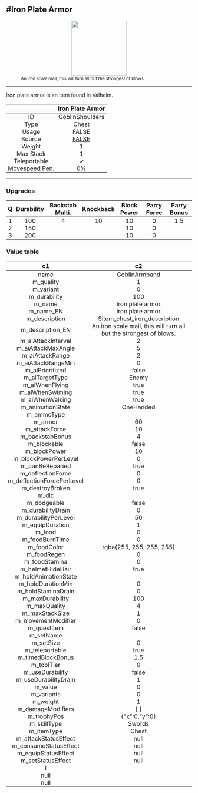 <meta property="og:title" content="Iron Plate Armor - MoreValheim" /><meta property="og:type" content="website" /><meta property="og:image" content="/assets/iron_plate_armor.png" /><meta property="og:description" content="Iron Plate Armor is an item found in Valheim." /><meta name="theme-color" content="#546D78"><meta name="twitter:card" content="summary_large_image">
#Iron Plate Armor
-------------
<style>img {width:20px;}.tb {width:150px;display: block;margin-left: auto;margin-right: auto;}</style>

<style>.md-typeset table:not([class]) th:not([align]) {min-width:unset!important;}</style>
<style>td{padding:0em 0.3em!important;text-align:center!important;border-left:.05rem solid var(--md-default-fg-color--lightest)}</style>

<style>th{padding:0.1em 0.3em!important;text-align:center!important;font-weight:bold}</style>

<style>pre{text-align:right!important}</style>
<style>table tr td:first-child {border-left: 0;};</style>

<figure><img src="/assets/iron_plate_armor.png" class="tb" /><figcaption><small>An iron scale mail, this will turn all but the strongest of blows.</small></figcaption></figure>

-------------

Iron plate armor is an item found in Valheim.

|        | Iron Plate Armor              |
| ----------- | ------------------------------------ |
| ID |GoblinShoulders
| Type | [Chest](../../types/chest)
| Usage | FALSE<br>
| Source | [FALSE](../../item/false)
| Weight | 1 |
| Max Stack | 1 |
| Teleportable | ✓
| Movespeed Pen. | 0%


-------------

### Upgrades
| Q | Durability | Backstab Multi. | Knockback | Block Power | Parry Force | Parry Bonus
| - | - | - | - | - | - | - 
1 | 100 | 4 | 10 | 10 | 0 | 1.5 | 
 | 2 | 150 |  |  | 10 | 0 |  | 
 | 3 | 200 |  |  | 10 | 0 |  | 


### Value table
|c1|c2|
|----|----|
|name|GoblinArmband|
|m_quality|1|
|m_variant|0|
|m_durability|100|
|m_name|Iron plate armor|
|m_name_EN|Iron plate armor|
|m_description|$item_chest_iron_description|
|m_description_EN|An iron scale mail, this will turn all but the strongest of blows.|
|m_aiAttackInterval|2|
|m_aiAttackMaxAngle|5|
|m_aiAttackRange|2|
|m_aiAttackRangeMin|0|
|m_aiPrioritized|false|
|m_aiTargetType|Enemy|
|m_aiWhenFlying|true|
|m_aiWhenSwiming|true|
|m_aiWhenWalking|true|
|m_animationState|OneHanded|
|m_ammoType||
|m_armor|60|
|m_attackForce|10|
|m_backstabBonus|4|
|m_blockable|false|
|m_blockPower|10|
|m_blockPowerPerLevel|0|
|m_canBeReparied|true|
|m_deflectionForce|0|
|m_deflectionForcePerLevel|0|
|m_destroyBroken|true|
|m_dlc||
|m_dodgeable|false|
|m_durabilityDrain|0|
|m_durabilityPerLevel|50|
|m_equipDuration|1|
|m_food|0|
|m_foodBurnTime|0|
|m_foodColor|rgba(255, 255, 255, 255)|
|m_foodRegen|0|
|m_foodStamina|0|
|m_helmetHideHair|true|
|m_holdAnimationState||
|m_holdDurationMin|0|
|m_holdStaminaDrain|0|
|m_maxDurability|100|
|m_maxQuality|4|
|m_maxStackSize|1|
|m_movementModifier|0|
|m_questItem|false|
|m_setName||
|m_setSize|0|
|m_teleportable|true|
|m_timedBlockBonus|1.5|
|m_toolTier|0|
|m_useDurability|false|
|m_useDurabilityDrain|1|
|m_value|0|
|m_variants|0|
|m_weight|1|
|m_damageModifiers|[  ]|
|m_trophyPos|{"x":0,"y":0}|
|m_skillType|Swords|
|m_itemType|Chest|
|m_attackStatusEffect|null|
|m_consumeStatusEffect|null|
|m_equipStatusEffect|null|
|m_setStatusEffect|null|
l|
null|
|null|
